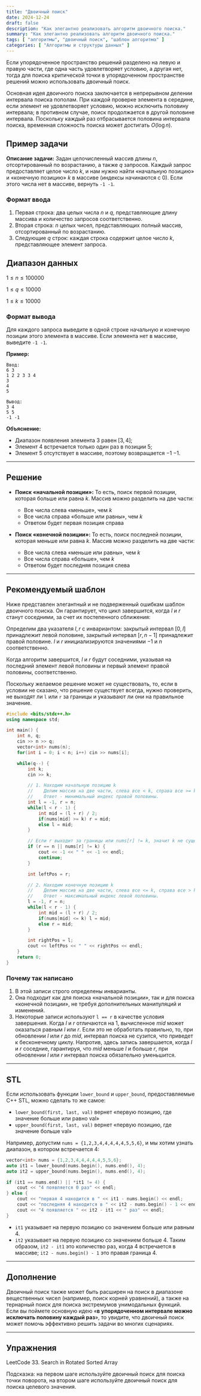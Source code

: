 ```yaml
---
title: "Двоичный поиск"
date: 2024-12-24
draft: false
description: "Как элегантно реализовать алгоритм двоичного поиска."
summary: "Как элегантно реализовать алгоритм двоичного поиска."
tags: [ "алгоритмы", "двоичный поиск", "шаблон алгоритма" ]
categories: [ "Алгоритмы и структуры данных" ]
---
```


Если упорядоченное пространство решений разделено на левую и правую части, где одна часть удовлетворяет условию, а другая нет, тогда для поиска критической точки в упорядоченном пространстве решений можно использовать двоичный поиск.

Основная идея двоичного поиска заключается в непрерывном делении интервала поиска пополам. При каждой проверке элемента в середине, если элемент не удовлетворяет условию, можно исключить половину интервала;
в противном случае, поиск продолжается в другой половине интервала. Поскольку каждый раз отбрасывается половина интервала поиска, временная сложность поиска может достигать $O(\log n)$.

## Пример задачи

**Описание задачи:**
Задан целочисленный массив длины $n$, отсортированный по возрастанию, а также $q$ запросов. Каждый запрос предоставляет целое число $k$, и нам нужно найти «начальную позицию» и «конечную позицию» $k$ в массиве (индексы начинаются с 0). Если этого числа нет в массиве, вернуть `-1 -1`.

### Формат ввода

1. Первая строка: два целых числа $n$ и $q$, представляющие длину массива и количество запросов соответственно.
2. Вторая строка: $n$ целых чисел, представляющих полный массив, отсортированный по возрастанию.
3. Следующие $q$ строк: каждая строка содержит целое число $k$, представляющее элемент запроса.

## Диапазон данных

$1 \leq n \leq 100000$

$1 \leq q \leq 10000$

$1 \leq k \leq 10000$

### Формат вывода

Для каждого запроса выведите в одной строке начальную и конечную позиции этого элемента в массиве. Если элемента нет в массиве, выведите `-1 -1`.

**Пример:**

```
Ввод:
6 3
1 2 2 3 3 4
3
4
5

Вывод:
3 4
5 5
-1 -1
```

**Объяснение:**

- Диапазон появления элемента $3$ равен $[3, 4]$;
- Элемент $4$ встречается только один раз в позиции $5$;
- Элемент $5$ отсутствует в массиве, поэтому возвращается $-1$ $-1$.

---

## Решение

- **Поиск «начальной позиции»:**
  То есть, поиск первой позиции, которая больше или равна $k$. Массив можно разделить на две части:
    - Все числа слева «меньше», чем $k$
    - Все числа справа «больше или равны», чем $k$
    - Ответом будет первая позиция справа

- **Поиск «конечной позиции»:**
  То есть, поиск последней позиции, которая меньше или равна $k$. Массив можно разделить на две части:
    - Все числа слева «меньше или равны», чем $k$
    - Все числа справа «больше», чем $k$
    - Ответом будет последняя позиция слева

---

## Рекомендуемый шаблон

Ниже представлен элегантный и не подверженный ошибкам шаблон двоичного поиска. Он гарантирует, что цикл завершится, когда $l$ и $r$ станут соседними, за счет их постепенного сближения:

Определим два указателя $l, r$ с инвариантом: закрытый интервал $[0, l]$ принадлежит левой половине, закрытый интервал $[r, n - 1]$ принадлежит правой половине. $l$
и $r$ инициализируются значениями $-1$ и $n$ соответственно.

Когда алгоритм завершится, $l$ и $r$ будут соседними, указывая на последний элемент левой половины и первый элемент правой половины, соответственно.

Поскольку желаемое решение может не существовать, то, если в условии не сказано, что решение существует всегда, нужно проверить, не выходят ли `l` или `r` за границы и указывают ли они на правильное значение.

```cpp
#include <bits/stdc++.h>
using namespace std;

int main() {
    int n, q;
    cin >> n >> q;
    vector<int> nums(n);
    for(int i = 0; i < n; i++) cin >> nums[i];

    while(q--) {
        int k;
        cin >> k;

        // 1. Находим начальную позицию k
        //    Делим массив на две части, слева все < k, справа все >= k.
        //    Ответ - минимальный индекс правой половины.
        int l = -1, r = n;
        while(l < r - 1) {
            int mid = (l + r) / 2;
            if(nums[mid] >= k) r = mid; 
            else l = mid;
        }

        // Если r выходит за границы или nums[r] != k, значит k не существует
        if (r == n || nums[r] != k) {
            cout << -1 << " " << -1 << endl;
            continue;
        }

        int leftPos = r;

        // 2. Находим конечную позицию k
        //    Делим массив на две части, слева все <= k, справа все > k.
        //    Ответ - максимальный индекс левой половины.
        l = -1, r = n;
        while(l < r - 1) {
            int mid = (l + r) / 2;
            if(nums[mid] <= k) l = mid;
            else r = mid;
        }

        int rightPos = l;
        cout << leftPos << " " << rightPos << endl;
    }
    return 0;
}
```

### Почему так написано

1. В этой записи строго определены инварианты.
2. Она подходит как для поиска «начальной позиции», так и для поиска «конечной позиции», не требуя дополнительных манипуляций и изменений.
3. Некоторые записи используют `l == r` в качестве условия завершения. Когда $l$ и $r$ отличаются на $1$, вычисленное $mid$ может оказаться равным $l$ или $r$.
   Если это не обработать правильно, то, при обновлении $l$ или $r$ до $mid$, интервал поиска не сузится, что приведет к бесконечному циклу. Напротив, здесь запись завершается, когда $l$
   и $r$ соседние, гарантируя, что $mid$ меньше $l$ и больше $r$, при обновлении $l$ или $r$ интервал поиска обязательно уменьшится.

---

## STL

Если использовать функции `lower_bound` и `upper_bound`, предоставляемые C++ STL, можно сделать то же самое:

- `lower_bound(first, last, val)` вернет «первую позицию, где значение больше или равно val»
- `upper_bound(first, last, val)` вернет «первую позицию, где значение больше val»

Например, допустим `nums = {1,2,3,4,4,4,4,4,5,5,6}`, и мы хотим узнать диапазон, в котором встречается 4:

```cpp
vector<int> nums = {1,2,3,4,4,4,4,4,5,5,6};
auto it1 = lower_bound(nums.begin(), nums.end(), 4);
auto it2 = upper_bound(nums.begin(), nums.end(), 4);

if (it1 == nums.end() || *it1 != 4) {
    cout << "4 появляется 0 раз" << endl;
} else {
    cout << "первая 4 находится в " << it1 - nums.begin() << endl;
    cout << "последняя 4 находится в " << it2 - nums.begin() - 1 << endl;
    cout << "4 появляется " << it2 - it1 << " раз" << endl;
}
```

- `it1` указывает на первую позицию со значением больше или равным $4$.
- `it2` указывает на первую позицию со значением больше $4$.
   Таким образом, `it2 - it1` это количество раз, когда $4$ встречается в массиве; `it2 - nums.begin() - 1` это правая граница $4$.

---

## Дополнение

Двоичный поиск также может быть расширен на поиск в диапазоне вещественных чисел (например, поиск корней уравнений), а также на тернарный поиск для поиска экстремумов унимодальных функций.
Если вы поймете основную идею «**в упорядоченном интервале можно исключать половину каждый раз**», то увидите, что двоичный поиск может помочь эффективно решить задачи во многих сценариях.

---

## Упражнения

LeetCode 33. Search in Rotated Sorted Array

Подсказка: на первом шаге используйте двоичный поиск для поиска точки поворота, на втором шаге используйте двоичный поиск для поиска целевого значения.